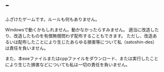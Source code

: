 # -
ふざけたゲームです。ルールも何もありません。

Windowsで動くかもしれません。動かなかったらすみません。
適当に改造したり、改造したものを有償無償問わず配布することもできます。
ただし、改造あるいは配布したことにより生じたあらゆる損害等について私（satoshin-des）は責任を負いません。

また、本exeファイルまたはcppファイルをダウンロード、または実行したことにより生じた損害などについても私は一切の責任を負いません。
